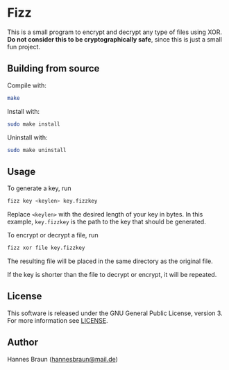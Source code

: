 # Fizz

This is a small program to encrypt and decrypt any type of files using XOR.
**Do not consider this to be cryptographically safe**, since this is just a small fun project.

## Building from source

Compile with:
```sh
make
```

Install with:
```sh
sudo make install
```

Uninstall with:
```sh
sudo make uninstall
```

## Usage

To generate a key, run

```sh
fizz key <keylen> key.fizzkey
```
Replace `<keylen>` with the desired length of your key in bytes. In this example, `key.fizzkey` is the path to the key that should be generated.

To encrypt or decrypt a file, run
```sh
fizz xor file key.fizzkey
```
The resulting file will be placed in the same directory as the original file.

If the key is shorter than the file to decrypt or encrypt, it will be repeated.

## License

This software is released under the GNU General Public License, version 3. For more information see [LICENSE](LICENSE "GNU General Public License, Version 3").

## Author

Hannes Braun (<hannesbraun@mail.de>)
